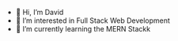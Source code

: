 - 👋 Hi, I’m David
- 👀 I’m interested in Full Stack Web Development
- 🌱 I’m currently learning the MERN Stackk
